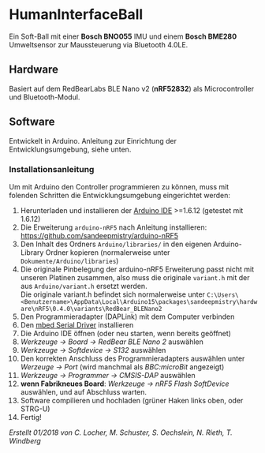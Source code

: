 # HumanInterfaceBall
Ein Soft-Ball mit einer **Bosch BNO055** IMU und einem **Bosch BME280** Umweltsensor zur Maussteuerung via Bluetooth 4.0LE.  


## Hardware  
Basiert auf dem RedBearLabs BLE Nano v2 (**nRF52832**) als Microcontroller und Bluetooth-Modul.

## Software  
Entwickelt in Arduino. Anleitung zur Einrichtung der Entwicklungsumgebung, siehe unten.


### Installationsanleitung 
Um mit Arduino den Controller programmieren zu können, muss mit folenden Schritten die Entwicklungsumgebung eingerichtet werden:

1. Herunterladen und installieren der [Arduino IDE](https://www.arduino.cc/en/Main/Software) >=1.6.12 (getestet mit 1.6.12)  
2. Die Erweiterung `arduino-nRF5` nach Anleitung installieren: https://github.com/sandeepmistry/arduino-nRF5
3. Den Inhalt des Ordners `Arduino/libraries/` in den eigenen Arduino-Library Ordner kopieren (normalerweise unter `Dokumente/Arduino/libraries`)
4. Die originale Pinbelegung der arduino-nRF5 Erweiterung passt nicht mit unseren Platinen zusammen, also muss die originale `variant.h` mit der aus `Arduino/variant.h` ersetzt werden.  
Die originale variant.h befindet sich normalerweise unter `C:\Users\<Benutzername>\AppData\Local\Arduino15\packages\sandeepmistry\hardware\nRF5\0.4.0\variants\RedBear_BLENano2`
5. Den Programmieradapter (DAPLink) mit dem Computer verbinden
6. Den [mbed Serial Driver](https://os.mbed.com/handbook/Windows-serial-configuration) installieren
7. Die Arduino IDE öffnen (oder neu starten, wenn bereits geöffnet)
8. *Werkzeuge -> Board -> RedBear BLE Nano 2* auswählen
9. *Werkzeuge -> Softdevice -> S132* auswählen
10. Den korrekten Anschluss des Programmieradapters auswählen unter *Werzeuge -> Port* (wird manchmal als *BBC:microBit* angezeigt)
11. *Werkzeuge -> Programmer -> CMSIS-DAP* auswählen
12. **wenn Fabrikneues Board**: *Werkzeuge -> nRF5 Flash SoftDevice* auswählen, und auf Abschluss warten.
13. Software compilieren und hochladen (grüner Haken links oben, oder STRG-U)
14. Fertig!




*Erstellt 01/2018 von C. Locher, M. Schuster, S. Oechslein, N. Rieth, T. Windberg*

